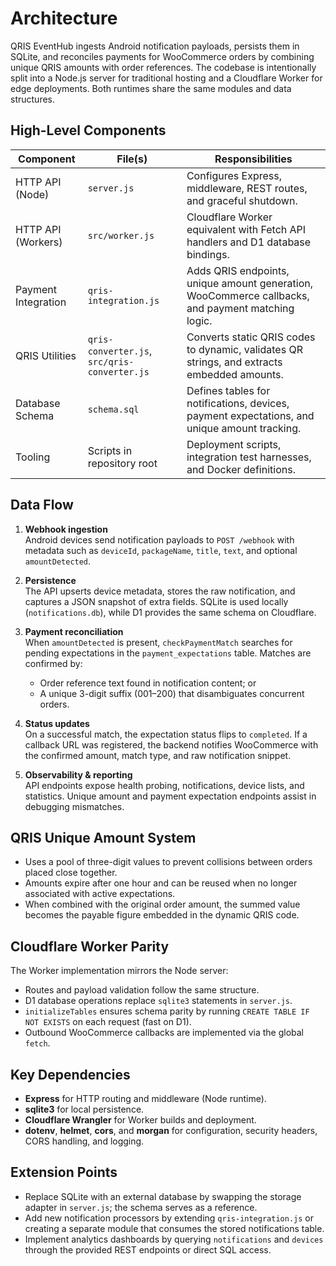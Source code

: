 # Architecture

QRIS EventHub ingests Android notification payloads, persists them in SQLite, and reconciles payments for WooCommerce orders by combining unique QRIS amounts with order references. The codebase is intentionally split into a Node.js server for traditional hosting and a Cloudflare Worker for edge deployments. Both runtimes share the same modules and data structures.

## High-Level Components

| Component | File(s) | Responsibilities |
|-----------|---------|------------------|
| HTTP API (Node) | `server.js` | Configures Express, middleware, REST routes, and graceful shutdown. |
| HTTP API (Workers) | `src/worker.js` | Cloudflare Worker equivalent with Fetch API handlers and D1 database bindings. |
| Payment Integration | `qris-integration.js` | Adds QRIS endpoints, unique amount generation, WooCommerce callbacks, and payment matching logic. |
| QRIS Utilities | `qris-converter.js`, `src/qris-converter.js` | Converts static QRIS codes to dynamic, validates QR strings, and extracts embedded amounts. |
| Database Schema | `schema.sql` | Defines tables for notifications, devices, payment expectations, and unique amount tracking. |
| Tooling | Scripts in repository root | Deployment scripts, integration test harnesses, and Docker definitions. |

## Data Flow

1. **Webhook ingestion**  
   Android devices send notification payloads to `POST /webhook` with metadata such as `deviceId`, `packageName`, `title`, `text`, and optional `amountDetected`.

2. **Persistence**  
   The API upserts device metadata, stores the raw notification, and captures a JSON snapshot of extra fields. SQLite is used locally (`notifications.db`), while D1 provides the same schema on Cloudflare.

3. **Payment reconciliation**  
   When `amountDetected` is present, `checkPaymentMatch` searches for pending expectations in the `payment_expectations` table. Matches are confirmed by:
   - Order reference text found in notification content; or
   - A unique 3-digit suffix (001–200) that disambiguates concurrent orders.

4. **Status updates**  
   On a successful match, the expectation status flips to `completed`. If a callback URL was registered, the backend notifies WooCommerce with the confirmed amount, match type, and raw notification snippet.

5. **Observability & reporting**  
   API endpoints expose health probing, notifications, device lists, and statistics. Unique amount and payment expectation endpoints assist in debugging mismatches.

## QRIS Unique Amount System

- Uses a pool of three-digit values to prevent collisions between orders placed close together.
- Amounts expire after one hour and can be reused when no longer associated with active expectations.
- When combined with the original order amount, the summed value becomes the payable figure embedded in the dynamic QRIS code.

## Cloudflare Worker Parity

The Worker implementation mirrors the Node server:

- Routes and payload validation follow the same structure.
- D1 database operations replace `sqlite3` statements in `server.js`.
- `initializeTables` ensures schema parity by running `CREATE TABLE IF NOT EXISTS` on each request (fast on D1).
- Outbound WooCommerce callbacks are implemented via the global `fetch`.

## Key Dependencies

- **Express** for HTTP routing and middleware (Node runtime).
- **sqlite3** for local persistence.
- **Cloudflare Wrangler** for Worker builds and deployment.
- **dotenv**, **helmet**, **cors**, and **morgan** for configuration, security headers, CORS handling, and logging.

## Extension Points

- Replace SQLite with an external database by swapping the storage adapter in `server.js`; the schema serves as a reference.
- Add new notification processors by extending `qris-integration.js` or creating a separate module that consumes the stored notifications table.
- Implement analytics dashboards by querying `notifications` and `devices` through the provided REST endpoints or direct SQL access.
